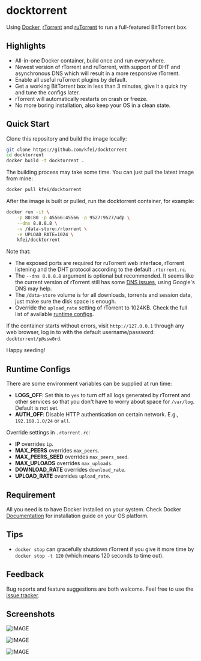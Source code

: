 # docktorrent

Using [Docker](https://www.docker.com/),
[rTorrent](http://rakshasa.github.io/rtorrent/) and
[ruTorrent](https://github.com/Novik/ruTorrent) to run a full-featured
BitTorrent box.

## Highlights

  - All-in-one Docker container, build once and run everywhere.
  - Newest version of rTorrent and ruTorrent, with support of DHT and
    asynchronous DNS which will result in a more responsive rTorrent.
  - Enable all useful ruTorrent plugins by default.
  - Get a working BitTorrent box in less than 3 minutes, give it a quick try
    and tune the configs later.
  - rTorrent will automatically restarts on crash or freeze.
  - No more boring installation, also keep your OS in a clean state.

## Quick Start

Clone this repository and build the image locally:
```bash
git clone https://github.com/kfei/docktorrent
cd docktorrent
docker build -t docktorrent .
```

The building process may take some time. You can just pull the latest image
from mine:
```bash
docker pull kfei/docktorrent
```

After the image is built or pulled, run the docktorrent container, for example:
```bash
docker run -it \
    -p 80:80 -p 45566:45566 -p 9527:9527/udp \
    --dns 8.8.8.8 \
    -v /data-store:/rtorrent \
    -e UPLOAD_RATE=1024 \
    kfei/docktorrent
```
Note that:
  - The exposed ports are required for ruTorrent web interface, rTorrent
    listening and the DHT protocol according to the default `.rtorrent.rc`.
  - The `--dns 8.8.8.8` argument is optional but recommended. It seems like the
    current version of rTorrent still has some [DNS
    issues](https://github.com/rakshasa/rtorrent/issues/180), using Google's
    DNS may help.
  - The `/data-store` volume is for all downloads, torrents and session data,
    just make sure the disk space is enough.
  - Override the `upload_rate` setting of rTorrent to 1024KB. Check the full list of
    available [runtime configs](#runtime-configs).

If the container starts without errors, visit `http://127.0.0.1` through any web
browser, log in to with the default username/password: `docktorrent/p@ssw0rd`.

Happy seeding!

## Runtime Configs

There are some environment variables can be supplied at run time:
  - **LOGS_OFF**: Set this to `yes` to turn off all logs generated by rTorrent
    and other services so that you don't have to worry about space for
    `/var/log`. Default is not set.
  - **AUTH_OFF**: Disable HTTP authentication on certain network. E.g.,
    `192.168.1.0/24` or `all`.

Override settings in `.rtorrent.rc`:
  - **IP** overrides `ip`.
  - **MAX_PEERS** overrides `max_peers`.
  - **MAX_PEERS_SEED** overrides `max_peers_seed`.
  - **MAX_UPLOADS** overrides `max_uploads`.
  - **DOWNLOAD_RATE** overrides `download_rate`.
  - **UPLOAD_RATE** overrides `upload_rate`.

## Requirement

All you need is to have Docker installed on your system. Check Docker
[Documentation](https://docs.docker.com/installation/) for installation guide on
your OS platform.

## Tips

  - `docker stop` can gracefully shutdown rTorrent if you give it more time by
`docker stop -t 120` (which means 120 seconds to time out).

## Feedback

Bug reports and feature suggestions are both welcome. Feel free to use the
[issue tracker](https://github.com/kfei/docktorrent/issues).

## Screenshots

![IMAGE](http://i.imgur.com/CHHYIRR.png)

![IMAGE](http://i.imgur.com/pwYs20g.png)

![IMAGE](http://i.imgur.com/3hOaxFo.png)
